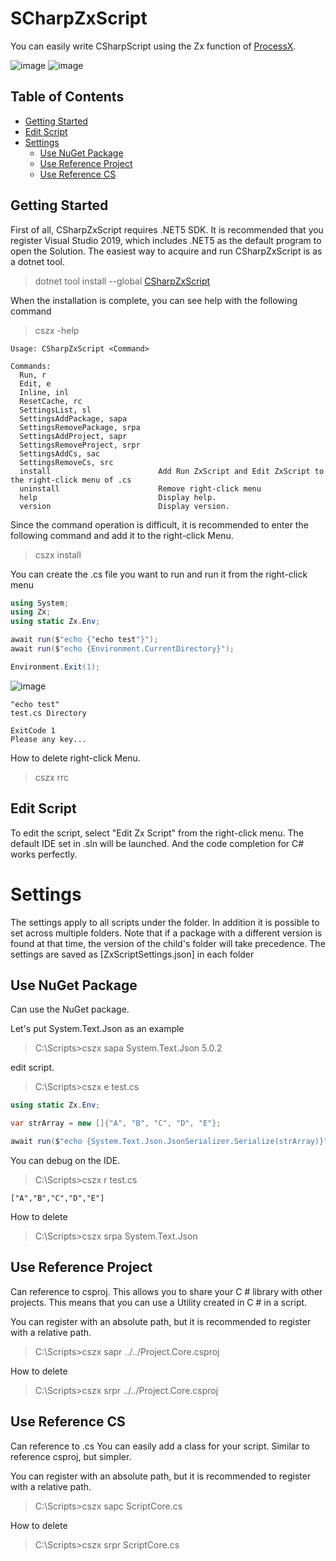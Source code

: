 SCharpZxScript
===
You can easily write CSharpScript using the Zx function of [ProcessX](https://github.com/Cysharp/ProcessX).

![image](https://user-images.githubusercontent.com/24310162/130572603-f13cf336-43c4-4e29-93ed-75b132e5718a.png)
![image](https://user-images.githubusercontent.com/24310162/130572747-50e37590-ac34-4ea6-a389-d78af796fb5a.png)

<!-- START doctoc generated TOC please keep comment here to allow auto update -->
<!-- DON'T EDIT THIS SECTION, INSTEAD RE-RUN doctoc TO UPDATE -->
## Table of Contents

  - [Getting Started](#getting-started)
  - [Edit Script](#edit-script)
- [Settings](#settings)
  - [Use NuGet Package](#use-nuget-package)
  - [Use Reference Project](#use-reference-project)
  - [Use Reference CS](#use-reference-cs)

<!-- END doctoc generated TOC please keep comment here to allow auto update -->

Getting Started
---

First of all, CSharpZxScript requires .NET5 SDK. 
It is recommended that you register Visual Studio 2019, which includes .NET5 as the default program to open the Solution.
The easiest way to acquire and run CSharpZxScript is as a dotnet tool.

> dotnet tool install --global [CSharpZxScript](https://www.nuget.org/packages/CSharpZxScript/1.0.0?preview=1)

When the installation is complete, you can see help with the following command

> cszx -help

```
Usage: CSharpZxScript <Command>

Commands:
  Run, r
  Edit, e
  Inline, inl
  ResetCache, rc
  SettingsList, sl
  SettingsAddPackage, sapa
  SettingsRemovePackage, srpa
  SettingsAddProject, sapr
  SettingsRemoveProject, srpr
  SettingsAddCs, sac
  SettingsRemoveCs, src
  install                        Add Run ZxScript and Edit ZxScript to the right-click menu of .cs
  uninstall                      Remove right-click menu
  help                           Display help.
  version                        Display version.
```

Since the command operation is difficult, it is recommended to enter the following command and add it to the right-click Menu.

> cszx install

You can create the .cs file you want to run and run it from the right-click menu

```test.cs
using System;
using Zx;
using static Zx.Env;

await run($"echo {"echo test"}");
await run($"echo {Environment.CurrentDirectory}");

Environment.Exit(1);
```

![image](https://user-images.githubusercontent.com/24310162/130572603-f13cf336-43c4-4e29-93ed-75b132e5718a.png)

```
"echo test"
test.cs Directory

ExitCode 1
Please any key...
```

How to delete right-click Menu.
> cszx rrc


Edit Script
---

To edit the script, select "Edit Zx Script" from the right-click menu.
The default IDE set in .sln will be launched.
And the code completion for C# works perfectly.

Settings
===

The settings apply to all scripts under the folder.
In addition it is possible to set across multiple folders.
Note that if a package with a different version is found at that time, the version of the child's folder will take precedence.
The settings are saved as [ZxScriptSettings.json] in each folder

Use NuGet Package
---

Can use the NuGet package.

Let's put System.Text.Json as an example
> C:\Scripts>cszx sapa System.Text.Json 5.0.2

edit script.
> C:\Scripts>cszx e test.cs

```test.cs
using static Zx.Env;

var strArray = new []{"A", "B", "C", "D", "E"};

await run($"echo {System.Text.Json.JsonSerializer.Serialize(strArray)}");
```
You can debug on the IDE.

> C:\Scripts>cszx r test.cs

```
["A","B","C","D","E"]
```

How to delete
> C:\Scripts>cszx srpa System.Text.Json

Use Reference Project
---

Can reference to csproj.
This allows you to share your C # library with other projects.
This means that you can use a Utility created in C # in a script.

You can register with an absolute path, but it is recommended to register with a relative path.
> C:\Scripts>cszx sapr ../../Project.Core.csproj

How to delete
> C:\Scripts>cszx srpr ../../Project.Core.csproj

Use Reference CS
---

Can reference to .cs
You can easily add a class for your script.
Similar to reference csproj, but simpler.

You can register with an absolute path, but it is recommended to register with a relative path.
> C:\Scripts>cszx sapc ScriptCore.cs

How to delete
> C:\Scripts>cszx srpr ScriptCore.cs
